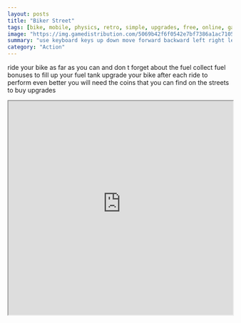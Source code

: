 ```yaml
---
layout: posts
title: "Biker Street"
tags: [bike, mobile, physics, retro, simple, upgrades, free, online, games, oyna, game, free, games, play, play, games]
image: "https://img.gamedistribution.com/5069b42f6f0542e7bf7386a1ac710500-512x384.jpeg"
summary: "use keyboard keys up down move forward backward left right lean left right touchscreen use screen buttons  free online games oyna game free games play play games"
category: "Action"
---
```


ride your bike as far as you can and don t forget about the fuel collect fuel bonuses to fill up your fuel tank upgrade your bike after each ride to perform even better you will need the coins that you can find on the streets to buy upgrades

<iframe width="100%" height="480px;" src="https://html5.gamedistribution.com/5069b42f6f0542e7bf7386a1ac710500/"></iframe>